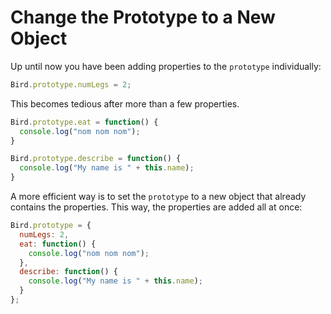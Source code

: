 # Change the Prototype to a New Object
Up until now you have been adding properties to the ```prototype``` individually:
```javascript
Bird.prototype.numLegs = 2;
```
This becomes tedious after more than a few properties.
```javascript
Bird.prototype.eat = function() {
  console.log("nom nom nom");
}

Bird.prototype.describe = function() {
  console.log("My name is " + this.name);
}
```
A more efficient way is to set the ```prototype``` to a new object that already contains the properties. This way, the properties are added all at once:
```javascript
Bird.prototype = {
  numLegs: 2, 
  eat: function() {
    console.log("nom nom nom");
  },
  describe: function() {
    console.log("My name is " + this.name);
  }
};
```
